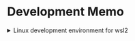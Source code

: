 # Development Memo

<details>
<summary>Linux development environment for wsl2</summary>

|Title|Value|Remark|
|-|-|-|
|System|ubuntu 24.04|In Windows 10 22H2|
|Editor|<ul><li>zsh</li><li>nvim</li><li>lazyvim</li></ul>||
|Language|<ul><li>rust</li><li>java</li></ul>||
|Framework|<ul><li>esp32</li><li>nodejs</li></ul>||

## zsh install

<https://github.com/ohmyzsh/ohmyzsh/wiki/Installing-ZSH>

``` shell
sudo apt install zsh
chsh -s $(which zsh)
```

<https://github.com/ohmyzsh/ohmyzsh>

``` shell
sh -c "$(curl -fsSL https://raw.githubusercontent.com/ohmyzsh/ohmyzsh/master/tools/install.sh)"
```

<https://github.com/romkatv/powerlevel10k>
 Install the recommended font. Optional but highly recommended.
 Install Powerlevel10k itself.
 Restart Zsh with exec zsh.
 Type p10k configure if the configuration wizard doesn't start automatically.

## lazyvim install

<https://github.com/neovim/neovim/blob/master/INSTALL.md#pre-built-archives-2>

The Releases page provides pre-built binaries for Linux systems.

``` shell
curl -LO https://github.com/neovim/neovim/releases/latest/download/nvim-linux-x86_64.tar.gz
sudo rm -rf /opt/nvim
sudo tar -C /opt -xzf nvim-linux-x86_64.tar.gz
```

Then add this to your shell config (~/.bashrc, ~/.zshrc, ...):

``` shell
export PATH="$PATH:/opt/nvim-linux-x86_64/bin"
```

<https://www.lazyvim.org/>

``` shell
LAZYGIT_VERSION=$(curl -s "https://api.github.com/repos/jesseduffield/lazygit/releases/latest" | \grep -Po '"tag_name": *"v\K[^"]*')
curl -Lo lazygit.tar.gz "https://github.com/jesseduffield/lazygit/releases/download/v${LAZYGIT_VERSION}/lazygit_${LAZYGIT_VERSION}_Linux_x86_64.tar.gz"
tar xf lazygit.tar.gz lazygit
sudo install lazygit -D -t /usr/local/bin/

sudo apt-get install build-essential
sudo apt install cmake
sudo apt install fzf
sudo apt-get install ripgrep
sudo apt install fd-find
```

<https://www.lazyvim.org/installation>
 Install the LazyVim Starter or Clone Your Repo

## git

``` shell
git config --global user.name "John Doe"
git config --global user.email johndoe@example.com
```

## pgp

``` shell
sudo apt-get install gnupg
gpg --import [your gpg file].asc
gpg --list-secret-keys --keyid-format=long
git config --global user.signingkey [GPG 密钥 ID]
git config --global commit.gpgsign true
git config --global tag.gpgSign true
```

## wsl proxy by clash verge

配置Clash
 找到General > Allow LAN，打开开关。

配置防火墙
 打开控制面板，找到系统和安全 > Windows Defender 防火墙 > 允许应用通过 Windows 防火墙，勾选上所有Clash相关的应用，包括但不限于Clash for Windows、clash-win64等。

``` shell
hostip=$(cat /etc/resolv.conf |grep -oP '(?<=nameserver\ ).*')
export https_proxy="http://${hostip}:7897"
export http_proxy="http://${hostip}:7897"
export all_proxy="socks5://${hostip}:7897"
```

## project

### nodejs

<https://github.com/Schniz/fnm>

```shell
curl -fsSL https://fnm.vercel.app/install | bash
```

### rust

<https://www.rust-lang.org/tools/install>

``` shell
curl --proto '=https' --tlsv1.2 -sSf https://sh.rustup.rs | sh
```

### jdk

``` shell
sudo apt-get install openjdk-21-jdk
```

### esp32

<https://docs.espressif.com/projects/esp-idf/zh_CN/stable/esp32/get-started/linux-macos-setup.html>

1. setup

``` shell
sudo apt-get install git wget flex bison gperf python3 python3-pip python3-venv cmake ninja-build ccache libffi-dev libssl-dev dfu-util libusb-1.0-0
python3 --version

mkdir -p ~/esp
cd ~/esp
git clone -b v5.5 --recursive https://github.com/espressif/esp-idf.git

cd ~/esp/esp-idf
./install.sh esp32 esp32s3

```

2. run in project

```shell
. $HOME/esp/esp-idf/export.sh
idf.py set-target esp32s3
idf.py menuconfig
idf.py build
idf.py -p PORT flash
```

3. remark wsl2 get PORT
<https://developer.espressif.com/blog/espressif-devkits-with-wsl2/>

in the host terminal

``` shell
winget install usbipd
usbipd list
usbipd bind --busid 3-4
usbipd attach --wsl --busid 3-4
```

in wsl terminal

``` shell
ls /dev/tty*
sudo chmod 777 /dev/ttyUSB0
```

## wsl

### 端口转发

> 如果访问失败，则需要先将端口转发删除，然后再重新添加端口转发

1. 配置防火墙入站规则
打开windows的防火墙高级设置，添加入站端口，比如：3000
1. 以管理员权限打开PowerShell
1. 查看当前的转发设置

``` shell
netsh interface portproxy show all
```

1. 添加新的转发

``` shell
netsh interface portproxy add v4tov4 listenaddress=0.0.0.0 listenport=3000 connectaddress=localhost connectport=3000
netsh interface portproxy add v4tov4 listenaddress=0.0.0.0 listenport=8080 connectaddress=localhost connectport=8080
```

1.删除不需要的转发

```shell
netsh interface portproxy delete v4tov4 listenaddress=0.0.0.0 listenport=3000
netsh interface portproxy delete v4tov4 listenaddress=0.0.0.0 listenport=8080
```

</details>
